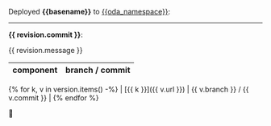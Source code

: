 Deployed **{{basename}}** to [{{oda_namespace}}](https://frontend-staging.obsuks1.unige.ch/mmoda/):

***

**{{ revision.commit }}**: 

{{ revision.message }}

| component | branch / commit | 
| :--: | :--: |
{% for k, v in version.items() -%} 
| [{{ k }}]({{ v.url }}) | {{ v.branch }} / {{ v.commit }} |
{% endfor %}


 :tada:
